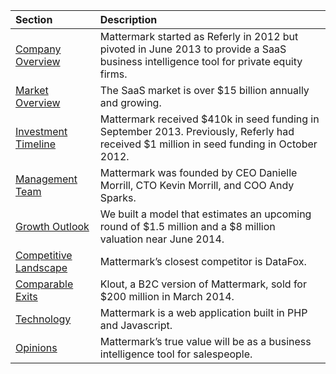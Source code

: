| Section | Description |
| :-------- | :------------------------------------------------ |
| <a href="#history" class="to-history">Company Overview</a> | Mattermark started as Referly in 2012 but pivoted in June 2013 to provide a SaaS business intelligence tool for private equity firms. |
| <a href="#market" class="to-market">Market Overview</a> | The SaaS market is over $15 billion annually and growing. |
| <a href="#timeline" class="to-timeline">Investment Timeline</a> | Mattermark received $410k in seed funding in September 2013. Previously, Referly had received $1 million in seed funding in October 2012. |
| <a href="#management" class="to-management">Management Team</a> | Mattermark was founded by CEO Danielle Morrill, CTO Kevin Morrill, and COO Andy Sparks. |
| <a href="#growth" class="to-growth">Growth Outlook</a> | We built a model that estimates an upcoming round of $1.5 million and a $8 million valuation near June 2014. |
| <a href="#competitors" class="to-competitors">Competitive Landscape</a> | Mattermark’s closest competitor is DataFox. |
| <a href="#exits" class="to-exits">Comparable Exits</a> | Klout, a B2C version of Mattermark, sold for $200 million in March 2014. |
| <a href="#technology" class="to-technology">Technology</a> | Mattermark is a web application built in PHP and Javascript. |
| <a href="#opinions" class="to-opinions">Opinions</a> | Mattermark’s true value will be as a business intelligence tool for salespeople. |

